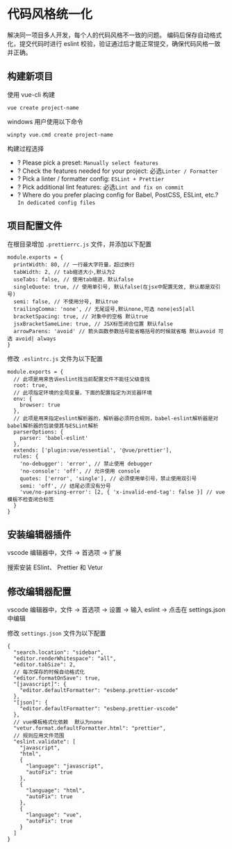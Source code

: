 # 代码风格统一化

解决同一项目多人开发，每个人的代码风格不一致的问题。
编码后保存自动格式化，提交代码时进行 eslint 校验，验证通过后才能正常提交，确保代码风格一致并正确。

## 构建新项目

使用 vue-cli 构建

```
vue create project-name
```

windows 用户使用以下命令

```
winpty vue.cmd create project-name
```

构建过程选择

- ? Please pick a preset: `Manually select features`
- ? Check the features needed for your project: 必选`Linter / Formatter`
- ? Pick a linter / formatter config: `ESLint + Prettier`
- ? Pick additional lint features: 必选`Lint and fix on commit`
- ? Where do you prefer placing config for Babel, PostCSS, ESLint, etc.? `In dedicated config files`

## 项目配置文件

在根目录增加 `.prettierrc.js` 文件，并添加以下配置

```
module.exports = {
  printWidth: 80, // 一行最大字符量，超过换行
  tabWidth: 2, // tab缩进大小,默认为2
  useTabs: false, // 使用tab缩进，默认false
  singleQuote: true, // 使用单引号, 默认false(在jsx中配置无效, 默认都是双引号)
  semi: false, // 不使用分号, 默认true
  trailingComma: 'none', // 无尾逗号,默认none,可选 none|es5|all
  bracketSpacing: true, // 对象中的空格 默认true
  jsxBracketSameLine: true, // JSX标签闭合位置 默认false
  arrowParens: 'avoid' // 箭头函数参数括号能省略括号的时候就省略 默认avoid 可选 avoid| always
}
```

修改 `.eslintrc.js` 文件为以下配置

```
module.exports = {
  // 此项是用来告诉eslint找当前配置文件不能往父级查找
  root: true,
  // 此项指定环境的全局变量，下面的配置指定为浏览器环境
  env: {
    browser: true
  },
  // 此项是用来指定eslint解析器的，解析器必须符合规则，babel-eslint解析器是对babel解析器的包装使其与ESLint解析
  parserOptions: {
    parser: 'babel-eslint'
  },
  extends: ['plugin:vue/essential', '@vue/prettier'],
  rules: {
    'no-debugger': 'error', // 禁止使用 debugger
    'no-console': 'off', // 允许使用 console
    quotes: ['error', 'single'], // 必须使用单引号，禁止使用双引号
    semi: 'off', // 结尾必须没有分号
    'vue/no-parsing-error': [2, { 'x-invalid-end-tag': false }] // vue模板不检查闭合标签
  }
}
```

## 安装编辑器插件

vscode 编辑器中，文件 -> 首选项 -> 扩展

搜索安装 ESlint、 Prettier 和 Vetur

## 修改编辑器配置

vscode 编辑器中，文件 -> 首选项 -> 设置 -> 输入 eslint -> 点击在 settings.json 中编辑

修改 `settings.json` 文件为以下配置

```
{
  "search.location": "sidebar",
  "editor.renderWhitespace": "all",
  "editor.tabSize": 2,
  // 每次保存的时候自动格式化
  "editor.formatOnSave": true,
  "[javascript]": {
    "editor.defaultFormatter": "esbenp.prettier-vscode"
  },
  "[json]": {
    "editor.defaultFormatter": "esbenp.prettier-vscode"
  },
  // vue模板格式化依赖  默认为none
  "vetur.format.defaultFormatter.html": "prettier",
  // 规则应用文件范围
  "eslint.validate": [
    "javascript",
    "html",
    {
      "language": "javascript",
      "autoFix": true
    },
    {
      "language": "html",
      "autoFix": true
    },
    {
      "language": "vue",
      "autoFix": true
    }
  ]
}
```
